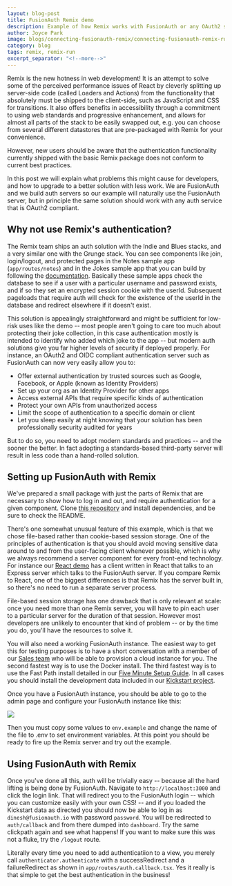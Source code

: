 ```yaml
---
layout: blog-post
title: FusionAuth Remix demo
description: Example of how Remix works with FusionAuth or any OAuth2 server
author: Joyce Park
image: blogs/connecting-fusionauth-remix/connecting-fusionauth-remix-runapp.png
category: blog
tags: remix, remix-run
excerpt_separator: "<!--more-->"
---
```


Remix is the new hotness in web development! It is an attempt to solve some of the perceived performance issues of React by cleverly splitting up server-side code (called Loaders and Actions) from the functionality that absolutely must be shipped to the client-side, such as JavaScript and CSS for transitions. It also offers benefits in accessibility through a commitment to using web standards and progressive enhancement, and allows for almost all parts of the stack to be easily swapped out, e.g. you can choose from several different datastores that are pre-packaged with Remix for your convenience.

However, new users should be aware that the authentication functionality currently shipped with the basic Remix package does not conform to current best practices.

<!--more-->

In this post we will explain what problems this might cause for developers, and how to upgrade to a better solution with less work. We are FusionAuth and we build auth servers so our example will naturally use the FusionAuth server, but in principle the same solution should work with any auth service that is OAuth2 compliant.

## Why not use Remix's authentication?

The Remix team ships an auth solution with the Indie and Blues stacks, and a very similar one with the Grunge stack. You can see components like join, login/logout, and protected pages in the Notes sample app (`app/routes/notes`) and in the Jokes sample app that you can build by following the [documentation](https://remix.run/docs/en/v1/tutorials/jokes). Basically these sample apps check the database to see if a user with a particular username and password exists, and if so they set an encrypted session cookie with the userId. Subsequent pageloads that require auth will check for the existence of the userId in the database and redirect elsewhere if it doesn't exist.

This solution is appealingly straightforward and might be sufficient for low-risk uses like the demo -- most people aren't going to care too much about protecting their joke collection, in this case authentication mostly is intended to identify who added which joke to the app -- but modern auth solutions give you far higher levels of security if deployed properly. For instance, an OAuth2 and OIDC compliant authentication server such as FusionAuth can now very easily allow you to:

* Offer external authentication by trusted sources such as Google, Facebook, or Apple (known as Identity Providers)
* Set up your org as an Identity Provider for other apps
* Access external APIs that require specific kinds of authentication
* Protect your own APIs from unauthorized access
* Limit the scope of authentication to a specific domain or client
* Let you sleep easily at night knowing that your solution has been professionally security audited for years

But to do so, you need to adopt modern standards and practices -- and the sooner the better. In fact adopting a standards-based third-party server will result in less code than a hand-rolled solution.

## Setting up FusionAuth with Remix

We've prepared a small package with just the parts of Remix that are necessary to show how to log in and out, and require authentication for a given component. Clone [this repository](https://github.com/FusionAuth/fusionauth-example-remix) and install dependencies, and be sure to check the README.

There's one somewhat unusual feature of this example, which is that we chose file-based rather than cookie-based session storage. One of the principles of authentication is that you should avoid moving sensitive data around to and from the user-facing client whenever possible, which is why we always recommend a server component for every front-end technology. For instance our [React demo](https://github.com/FusionAuth/fusionauth-example-react-2.0) has a client written in React that talks to an Express server which talks to the FusionAuth server. If you compare Remix to React, one of the biggest differences is that Remix has the server built in, so there's no need to run a separate server process.

File-based session storage has one drawback that is only relevant at scale: once you need more than one Remix server, you will have to pin each user to a particular server for the duration of that session. However most developers are unlikely to encounter that kind of problem -- or by the time you do, you'll have the resources to solve it.

You will also need a working FusionAuth instance. The easiest way to get this for testing purposes is to have a short conversation with a member of our [Sales team](https://fusionauth.io/contact) who will be able to provision a cloud instance for you. The second fastest way is to use the Docker install. The third fastest way is to use the Fast Path install detailed in our [Five Minute Setup Guide](https://fusionauth.io/docs/v1/tech/5-minute-setup-guide). In all cases you should install the development data included in our [Kickstart project](https://github.com/FusionAuth/fusionauth-example-kickstart/tree/master/fusionauth).

Once you have a FusionAuth instance, you should be able to go to the admin page and configure your FusionAuth instance like this:

<img src="/assets/img/blogs/connecting-fusionauth-remix/fusionauth-config.png" />

Then you must copy some values to `env.example` and change the name of the file to .env to set environment variables. At this point you should be ready to fire up the Remix server and try out the example.

## Using FusionAuth with Remix

Once you've done all this, auth will be trivially easy -- because all the hard lifting is being done by FusionAuth. Navigate to `http://localhost:3000` and click the login link. That will redirect you to the FusionAuth login -- which you can customize easily with your own CSS! -- and if you loaded the Kickstart data as directed you should now be able to log in as `dinesh@fusionauth.io` with password `password`. You will be redirected to `auth/callback` and from there dumped into `dashboard`. Try the same clickpath again and see what happens! If you want to make sure this was not a fluke, try the `/logout` route.

Literally every time you need to add authenticatiion to a view, you merely call `authenticator.authenticate` with a successRedirect and a failureRedirect as shown in `app/routes/auth.callback.tsx`. Yes it really is that simple to get the best authentication in the business!
